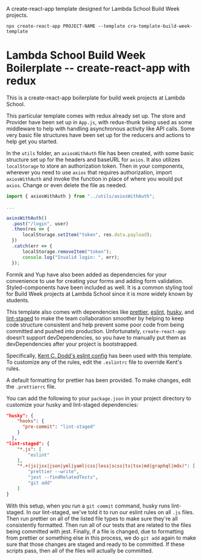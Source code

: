 A create-react-app template designed for Lambda School Build Week projects.

```
npx create-react-app PROJECT-NAME --template cra-template-build-week-template
```

# Lambda School Build Week Boilerplate -- create-react-app with redux

This is a create-react-app boilerplate for build week projects at Lambda School.

This particular template comes with redux already set up. The store and Provider have been set up in `App.js`, with redux-thunk being used as some middleware to help with handling asynchronous activity like API calls. Some very basic file structures have been set up for the reducers and actions to help get you started.

In the `utils` folder, an `axiosWithAuth` file has been created, with some basic structure set up for the headers and baseURL for `axios`. It also utilizes `localStorage` to store an authorization token. Then in your components, wherever you need to use `axios` that requires authorization, import `axiosWithAuth` and invoke the function in place of where you would put `axios`. Change or even delete the file as needed.

```javascript
import { axiosWithAuth } from "../utils/axiosWithAuth";

...

axiosWithAuth()
  .post("/login", user)
  .then(res => {
      localStorage.setItem("token", res.data.payload);
  })
  .catch(err => {
      localStorage.removeItem("token");
      console.log("Invalid login: ", err);
  });
```

Formik and Yup have also been added as dependencies for your convenience to use for creating your forms and adding form validation. Styled-components have been included as well. It is a common styling tool for Build Week projects at Lambda School since it is more widely known by students.

This template also comes with dependencies like [prettier](https://github.com/prettier/prettier), [eslint](https://github.com/eslint/eslint), [husky](https://github.com/typicode/husky#readme), and [lint-staged](https://github.com/okonet/lint-staged#readme) to make the team collaboration smoother by helping to keep code structure consistent and help prevent some poor code from being committed and pushed into production. Unfortunately, `create-react-app` doesn’t support devDependencies, so you have to manually put them as devDependencies after your project is bootstrapped.

Specifically, [Kent C. Dodd's eslint config](https://github.com/kentcdodds/eslint-config-kentcdodds) has been used with this template. To customize any of the rules, edit the `.eslintrc` file to override Kent's rules.

A default formatting for prettier has been provided. To make changes, edit the `.prettierrc` file.

You can add the following to your `package.json` in your project directory to customize your husky and lint-staged dependencies:

```json
"husky": {
    "hooks": {
      "pre-commit": "lint-staged"
    }
  },
"lint-staged": {
    "*.js": [
        "eslint"
    ],
    "*.+(js|jsx|json|yml|yaml|css|less|scss|ts|tsx|md|graphql|mdx)": [
        "prettier --write",
        "jest --findRelatedTests",
        "git add"
    ]
}
```

With this setup, when you run a `git commit` command, husky runs lint-staged. In our lint-staged, we've told it to run our eslint rules on all `.js` files. Then run prettier on all of the listed file types to make sure they're all consistently formatted. Then run all of our tests that are related to the files being committed with jest. Finally, if a file is changed, due to formatting from prettier or something else in this process, we do `git add` again to make sure that those changes are staged and ready to be committed. If these scripts pass, then all of the files will actually be committed.

